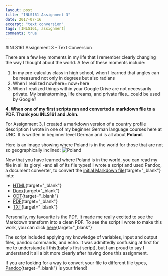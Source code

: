 ```yaml
---
layout: post
title: "INLS161 Assignment 3"
date: 2017-07-16
excerpt: "text conversion"
tags: [INLS161, assignment]
comments: true
---
```


#INLS161 Assignment 3 - Text Conversion

There are a few key moments in my life that I remember clearly changing the way I thought about the world. 
A few of these moments include:
1. In my pre-calculus class in high school, when I learned that angles can be measured not only in degrees but also radians 
2. When I realized nowhere= now+here
3. When I realized things within your Google Drive are not necessarily private. My brainstorming, life dreams, and private files...could be used by Google?

**4. When one of my first scripts ran and converted a markdown file to a PDF. Thank you INLS161 and John.**

For Assignment 3, I created a markdown version of a country profile description I wrote in one of my beginner German language courses here at UNC.
It is written in beginner level German and is all about **Poland**.

Here is an image showing where Poland is in the world for those that are not so geographically inclined:
![Poland](https://s-media-cache-ak0.pinimg.com/736x/15/bc/95/15bc9533ec0c60be2ec8eb5650e284ea--where-is-poland-maps.jpg "Where is Poland")

Now that you have learned where Poland is in the world, you can read my file in all its glory! -and  all of its file types!
I wrote a script and used Pandoc, a document converter, to convert the [initial Markdown file](https://github.com/lydiatnguyen/lydiatnguyen-convert-documents/blob/master/polen.md){target="_blank"} into:

* [HTML](https://github.com/lydiatnguyen/lydiatnguyen-convert-documents/blob/master/polen.html){target="_blank"}
* [Docx](https://github.com/lydiatnguyen/lydiatnguyen-convert-documents/blob/master/polen.docx){target="_blank"}
* [ODT](https://github.com/lydiatnguyen/lydiatnguyen-convert-documents/blob/master/polen.odt){target="_blank"}
* [PDF](https://github.com/lydiatnguyen/lydiatnguyen-convert-documents/blob/master/polen.pdf){target="_blank"}
* [TXT](https://github.com/lydiatnguyen/lydiatnguyen-convert-documents/blob/master/polen.txt){target="_blank"}

Personally, my favourite is the PDF. It made me really excited to see the Markdown transform into a clean PDF.
To see the script I wrote to make this work, you can click [here](https://github.com/lydiatnguyen/lydiatnguyen-convert-documents/blob/master/lydiatnguyen-convert-docs.sh){target="_blank"}

The script included applying my knowledge of variables, input and output files, pandoc commands, and echo.
It was admittedly confusing at first for me to understand all this(baby's first script), but I am proud to say I understand it all a bit more clearly after having done this assignment. 

If you are looking for a way to convert your file to different file types, [Pandoc](https://pandoc.org/){target="_blank"} is your friend!



